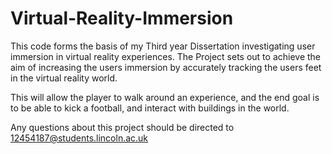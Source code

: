 # Virtual-Reality-Immersion
This code forms the basis of my Third year Dissertation investigating user immersion in virtual reality experiences. 
The Project sets out to achieve the aim of increasing the users immersion by accurately tracking the users feet in the virtual reality world. 

This will allow the player to walk around an experience, and the end goal is to be able to kick a football, and interact with buildings in the world. 

Any questions about this project should be directed to 12454187@students.lincoln.ac.uk 
